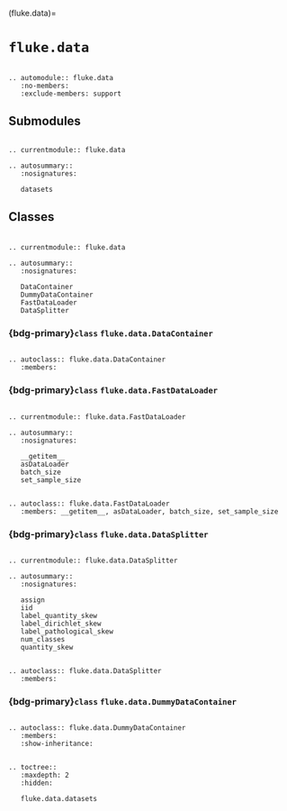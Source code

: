 (fluke.data)=

# ``fluke.data``

```{eval-rst}

.. automodule:: fluke.data
   :no-members:
   :exclude-members: support

```

## Submodules

```{eval-rst}

.. currentmodule:: fluke.data

.. autosummary::
   :nosignatures:

   datasets

```

<h2>

Classes

</h2>

```{eval-rst}

.. currentmodule:: fluke.data

.. autosummary:: 
   :nosignatures:

   DataContainer
   DummyDataContainer
   FastDataLoader
   DataSplitter
```

<h3>

{bdg-primary}`class` ``fluke.data.DataContainer``

</h3>

```{eval-rst}

.. autoclass:: fluke.data.DataContainer
   :members:

```

<h3>

{bdg-primary}`class` ``fluke.data.FastDataLoader``

</h3>

```{eval-rst}

.. currentmodule:: fluke.data.FastDataLoader

.. autosummary::
   :nosignatures:

   __getitem__
   asDataLoader
   batch_size
   set_sample_size

```

```{eval-rst}

.. autoclass:: fluke.data.FastDataLoader
   :members: __getitem__, asDataLoader, batch_size, set_sample_size

```


<h3>

{bdg-primary}`class` ``fluke.data.DataSplitter``

</h3>

```{eval-rst}

.. currentmodule:: fluke.data.DataSplitter

.. autosummary::
   :nosignatures:

   assign
   iid
   label_quantity_skew
   label_dirichlet_skew
   label_pathological_skew
   num_classes
   quantity_skew

```

```{eval-rst}

.. autoclass:: fluke.data.DataSplitter
   :members:

```

<h3>

{bdg-primary}`class` ``fluke.data.DummyDataContainer``

</h3>

```{eval-rst}

.. autoclass:: fluke.data.DummyDataContainer
   :members:
   :show-inheritance:

```


```{eval-rst}

.. toctree::
   :maxdepth: 2
   :hidden:

   fluke.data.datasets

```